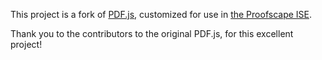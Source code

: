 This project is a fork of [PDF.js](https://mozilla.github.io/pdf.js/),
customized for use in [the Proofscape ISE](https://docs.proofscape.org/pise/index.html).

Thank you to the contributors to the original PDF.js, for this excellent
project!

